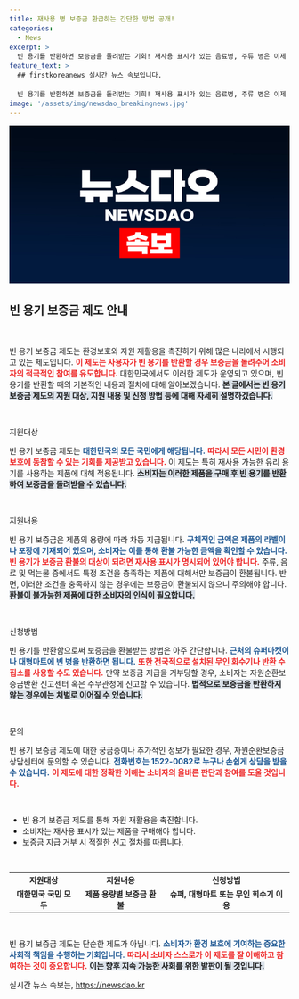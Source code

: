 ```yaml
---
title: 재사용 병 보증금 환급하는 간단한 방법 공개!
categories:
  - News
excerpt: >
  빈 용기를 반환하면 보증금을 돌려받는 기회! 재사용 표시가 있는 음료병, 주류 병은 이제 돈이 됩니다. 가까운 머신이나 마트에서 간편하게 환불받고, 환경 보호에도 동참하세요!
feature_text: >
  ## firstkoreanews 실시간 뉴스 속보입니다.

  빈 용기를 반환하면 보증금을 돌려받는 기회! 재사용 표시가 있는 음료병, 주류 병은 이제 돈이 됩니다. 가까운 머신이나 마트에서 간편하게 환불받고, 환경 보호에도 동참하세요!
image: '/assets/img/newsdao_breakingnews.jpg'
---
```


<p><img src="/assets/img/newsdao_breakingnews.jpg" alt="firstkoreanews 속보" /></p>

<h2 data-ke-size="size26">빈 용기 보증금 제도 안내</h2>

<p data-ke-size="size16">&nbsp;</p>

<p>빈 용기 보증금 제도는 환경보호와 자원 재활용을 촉진하기 위해 많은 나라에서 시행되고 있는 제도입니다. <b><span style="color: #ee2323;">이 제도는 사용자가 빈 용기를 반환할 경우 보증금을 돌려주어 소비자의 적극적인 참여를 유도합니다.</span></b> 대한민국에서도 이러한 제도가 운영되고 있으며, 빈 용기를 반환할 때의 기본적인 내용과 절차에 대해 알아보겠습니다. <b><span style="background-color: #21538527;">본 글에서는 빈 용기 보증금 제도의 지원 대상, 지원 내용 및 신청 방법 등에 대해 자세히 설명하겠습니다.</span></b></p>

<p data-ke-size="size16">&nbsp;</p>

<p>지원대상</p>

<p>빈 용기 보증금 제도는 <b><span style="color: #1a5490;">대한민국의 모든 국민에게 해당됩니다.</span></b> <b><span style="color: #ee2323;">따라서 모든 시민이 환경 보호에 동참할 수 있는 기회를 제공받고 있습니다.</span></b> 이 제도는 특히 재사용 가능한 유리 용기를 사용하는 제품에 대해 적용됩니다. <b><span style="background-color: #21538527;">소비자는 이러한 제품을 구매 후 빈 용기를 반환하여 보증금을 돌려받을 수 있습니다.</span></b></p>

<p data-ke-size="size16">&nbsp;</p>

<p>지원내용</p>

<p>빈 용기 보증금은 제품의 용량에 따라 차등 지급됩니다. <b><span style="color: #1a5490;">구체적인 금액은 제품의 라벨이나 포장에 기재되어 있으며, 소비자는 이를 통해 환불 가능한 금액을 확인할 수 있습니다.</span></b> <b><span style="color: #ee2323;">빈 용기가 보증금 환불의 대상이 되려면 재사용 표시가 명시되어 있어야 합니다.</span></b> 주류, 음료 및 먹는물 중에서도 특정 조건을 충족하는 제품에 대해서만 보증금이 환불됩니다. 반면, 이러한 조건을 충족하지 않는 경우에는 보증금이 환불되지 않으니 주의해야 합니다. <b><span style="background-color: #21538527;">환불이 불가능한 제품에 대한 소비자의 인식이 필요합니다.</span></b></p>

<p data-ke-size="size16">&nbsp;</p>

<p>신청방법</p>

<p>빈 용기를 반환함으로써 보증금을 환불받는 방법은 아주 간단합니다. <b><span style="color: #1a5490;">근처의 슈퍼마켓이나 대형마트에 빈 병을 반환하면 됩니다.</span></b> <b><span style="color: #ee2323;">또한 전국적으로 설치된 무인 회수기나 반환 수집소를 사용할 수도 있습니다.</span></b> 만약 보증금 지급을 거부당할 경우, 소비자는 자원순환보증금반환 신고센터 혹은 주무관청에 신고할 수 있습니다. <b><span style="background-color: #21538527;">법적으로 보증금을 반환하지 않는 경우에는 처벌로 이어질 수 있습니다.</span></b></p>

<p data-ke-size="size16">&nbsp;</p>

<p>문의</p>

<p>빈 용기 보증금 제도에 대한 궁금증이나 추가적인 정보가 필요한 경우, 자원순환보증금상담센터에 문의할 수 있습니다. <b><span style="color: #1a5490;">전화번호는 1522-0082로 누구나 손쉽게 상담을 받을 수 있습니다.</span></b> <b><span style="color: #ee2323;">이 제도에 대한 정확한 이해는 소비자의 올바른 판단과 참여를 도울 것입니다.</span></b></p>

<p data-ke-size="size16">&nbsp;</p>

<ul>
    <li>빈 용기 보증금 제도를 통해 자원 재활용을 촉진합니다.</li>
    <li>소비자는 재사용 표시가 있는 제품을 구매해야 합니다.</li>
    <li>보증금 지급 거부 시 적절한 신고 절차를 따릅니다.</li>
</ul>

<p data-ke-size="size16">&nbsp;</p>

<table style="width: 100%;">
    <tr>
        <td style="text-align: center; height: 17px;"><b>지원대상</b></td>
        <td style="text-align: center; height: 17px;"><b>지원내용</b></td>
        <td style="text-align: center; height: 17px;"><b>신청방법</b></td>
    </tr>
    <tr>
        <td style="text-align: center; height: 17px;"><b>대한민국 국민 모두</b></td>
        <td style="text-align: center; height: 17px;"><b>제품 용량별 보증금 환불</b></td>
        <td style="text-align: center; height: 17px;"><b>슈퍼, 대형마트 또는 무인 회수기 이용</b></td>
    </tr>
</table>

<p data-ke-size="size16">&nbsp;</p>

<p>빈 용기 보증금 제도는 단순한 제도가 아닙니다. <b><span style="color: #1a5490;">소비자가 환경 보호에 기여하는 중요한 사회적 책임을 수행하는 기회입니다.</span></b> <b><span style="color: #ee2323;">따라서 소비자 스스로가 이 제도를 잘 이해하고 참여하는 것이 중요합니다.</span></b> <b><span style="background-color: #21538527;">이는 향후 지속 가능한 사회를 위한 발판이 될 것입니다.</span></b></p>
실시간 뉴스 속보는, <a href="https://newsdao.kr" rel="dofollow">https://newsdao.kr</a>


